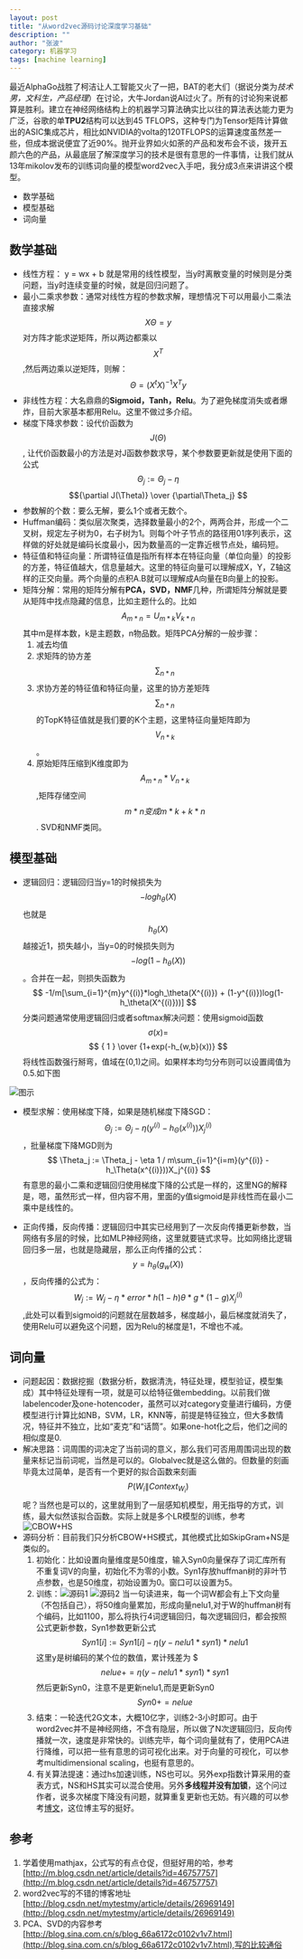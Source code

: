 ```yaml
---
layout: post
title: "从word2vec源码讨论深度学习基础"
description: ""
author: "张波"
category: 机器学习
tags: [machine learning]
---
```



最近AlphaGo战胜了柯洁让人工智能又火了一把，BAT的老大们（据说分类为*技术男，文科生，产品经理*）在讨论，大牛Jordan说AI过火了。所有的讨论狗来说都算是胜利。建立在神经网络结构上的机器学习算法确实比以往的算法表达能力更为广泛，谷歌的单**TPU2**结构可以达到45 TFLOPS，这种专门为Tensor矩阵计算做出的ASIC集成芯片，相比如NVIDIA的volta的120TFLOPS的运算速度虽然差一些，但成本据说便宜了近90%。抛开业界如火如荼的产品和发布会不谈，拨开五颜六色的产品，从最底层了解深度学习的技术是很有意思的一件事情，让我们就从13年mikolov发布的训练词向量的模型word2vec入手吧，我分成3点来讲讲这个模型。

* 数学基础
* 模型基础
* 词向量

## 数学基础
* 线性方程： y = wx + b 就是常用的线性模型，当y时离散变量的时候则是分类问题，当y时连续变量的时候，就是回归问题了。
* 最小二乘求参数：通常对线性方程的参数求解，理想情况下可以用最小二乘法直接求解 $$ X\Theta = y $$ 对方阵才能求逆矩阵，所以两边都乘以 $$ X^T $$,然后两边乘以逆矩阵，则解： $$ \Theta = (X^tX)^{-1}X^Ty $$
* 非线性方程：大名鼎鼎的**Sigmoid，Tanh，Relu**。为了避免梯度消失或者爆炸，目前大家基本都用Relu。这里不做过多介绍。
* 梯度下降求参数：设代价函数为$$ J(\Theta) $$, 让代价函数最小的方法是对J函数参数求导，某个参数要更新就是使用下面的公式 $$ \Theta_j := \Theta_j - \eta $$$${\partial J(\Theta)} \over {\partial\Theta_j} $$
* 参数解的个数：要么无解，要么1个或者无数个。
* Huffman编码：类似层次聚类，选择数量最小的2个，两两合并，形成一个二叉树，规定左子树为0，右子树为1。则每个叶子节点的路径用01序列表示，这样做的好处就是编码长度最小，因为数量高的一定靠近根节点处，编码短。
* 特征值和特征向量：所谓特征值是指所有样本在特征向量（单位向量）的投影的方差，特征值越大，信息量越大。这里的特征向量可以理解成X，Y，Z轴这样的正交向量。两个向量的点积A.B就可以理解成A向量在B向量上的投影。
* 矩阵分解：常用的矩阵分解有**PCA，SVD，NMF**几种，所谓矩阵分解就是要从矩阵中找点隐藏的信息，比如主题什么的。比如$$ A_{m*n} = U_{m*k}V_{k*n}$$ 其中m是样本数，k是主题数，n物品数。矩阵PCA分解的一般步骤：
	1.	减去均值 
	2. 求矩阵的协方差$$\sum_{n*n}$$ 
	3. 求协方差的特征值和特征向量，这里的协方差矩阵$$\sum_{n*n}$$的TopK特征值就是我们要的K个主题，这里特征向量矩阵即为$$V_{n*k}$$。
	4. 原始矩阵压缩到K维度即为$$ A_{m*n}* V_{n*k} $$,矩阵存储空间$$m*n 变成m*k+ k*n$$. SVD和NMF类同。

## 模型基础
* 逻辑回归：逻辑回归当y=1的时候损失为$$-logh_\theta(X)$$ 也就是$$h_\theta(X)$$越接近1，损失越小，当y=0的时候损失则为$$-log(1-h_\theta(X))$$。合并在一起，则损失函数为 $$ -1/m[\sum_{i=1}^{m}y^{(i)}*logh_\theta(X^{(i)}) + (1-y^{(i)})log(1-h_\theta(X^{(i)}))] $$ 分类问题通常使用逻辑回归或者softmax解决问题：使用sigmoid函数 $$\sigma(x)=$$ $$ { 1 } \over {1+exp(-h_{w,b}(x))} $$ 将线性函数强行掰弯，值域在(0,1)之间。如果样本均匀分布则可以设置阈值为0.5.如下图

![图示](http://p.blog.csdn.net/images/p_blog_csdn_net/chl033/612813/o_SigmoidFunction_701_2.gif)

* 模型求解：使用梯度下降，如果是随机梯度下降SGD：$$ \Theta_j := \Theta_j - \eta(y^{(i)} - h_\Theta(x^{(i)}))X_j^{(i)} $$ ，批量梯度下降MGD则为 $$ \Theta_j := \Theta_j - \eta 1 / m\sum_{i=1}^{i=m}(y^{(i)} - h_\Theta(x^{(i)}))X_j^{(i)} $$  有意思的最小二乘和逻辑回归使用梯度下降的公式是一样的，这里NG的解释是，嗯，虽然形式一样，但内容不用，里面的y值sigmoid是非线性而在最小二乘中是线性的。

* 正向传播，反向传播：逻辑回归中其实已经用到了一次反向传播更新参数，当网络有多层的时候，比如MLP神经网络，这里就要链式求导。比如网络比逻辑回归多一层，也就是隐藏层，那么正向传播的公式：$$ y=h_\theta(g_w(X)) $$ ，反向传播的公式为：$$W_j:=W_j - \eta *error*h(1-h)\theta*g*(1-g)X_j^{(i)}$$,此处可以看到sigmoid的问题就在层数越多，梯度越小，最后梯度就消失了，使用Relu可以避免这个问题，因为Relu的梯度是1，不增也不减。

## 词向量
* 问题起因：数据挖掘（数据分析，数据清洗，特征处理，模型验证，模型集成）其中特征处理有一项，就是可以给特征做embedding。以前我们做labelencoder及one-hotencoder，虽然可以对category变量进行编码，方便模型进行计算比如NB，SVM，LR，KNN等，前提是特征独立，但大多数情况，特征并不独立，比如“麦克”和“话筒”。如果one-hot化之后，他们之间的相似度是0.
* 解决思路：词周围的词决定了当前词的意义，那么我们可否用周围词出现的数量来标记当前词呢，当然是可以的。Globalvec就是这么做的。但数量的刻画毕竟太过简单，是否有一个更好的拟合函数来刻画$$ P(W_i \|Context_{W_i}) $$呢？当然也是可以的，这里就用到了一层感知机模型，用无指导的方式，训练，最大似然该拟合函数。实际上就是多个LR模型的训练，参考 ![CBOW+HS](http://img.blog.csdn.net/20140525173342578)
* 源码分析：目前我们只分析CBOW+HS模式，其他模式比如SkipGram+NS是类似的。
	1. 初始化：比如设置向量维度是50维度，输入Syn0向量保存了词汇库所有不重复词V的向量，初始化不为零的小数。Syn1存放huffman树的非叶节点参数，也是50维度，初始设置为0。窗口可以设置为5。
	2. 训练：![源码1](http://img.blog.csdn.net/20140525182637750) ![源码2](http://img.blog.csdn.net/20140525182645906) 当一句读进来，每一个词W都会有上下文向量（不包括自己），将50维向量累加，形成向量nelu1,对于W的huffman树有个编码，比如1100，那么将执行4词逻辑回归，每次逻辑回归，都会按照公式更新参数，Syn1参数更新公式$$ Syn1[i]:=Syn1[i] - \eta(y - nelu1*syn1)*nelu1 $$ 这里y是树编码的某个位的数值，累计残差为 $$$nelue += \eta(y - nelu1*syn1)* syn1$$ 然后更新Syn0，注意不是更新nelu1,而是更新Syn0 $$ Syn0 += nelue $$
	3. 结束：一轮迭代2G文本，大概10亿字，训练2-3小时即可。由于word2vec并不是神经网络，不含有隐层，所以做了N次逻辑回归，反向传播就一次，速度是非常快的。训练完毕，每个词向量就有了，使用PCA进行降维，可以把一些有意思的词可视化出来。对于向量的可视化，可以参考multidimensional scaling，也挺有意思的。
   4. 有关算法提速：通过hs加速训练，NS也可以。另外exp指数计算采用的查表方式，NS和HS其实可以混合使用。另外**多线程并没有加锁**，这个问过作者，说多次梯度下降没有问题，就算重复更新也无妨。有兴趣的可以参考[博文](http://blog.csdn.net/mytestmy/article/details/26961315)，这位博主写的挺好。

## 参考
1.	学着使用mathjax，公式写的有点仓促，但挺好用的哈，参考[http://m.blog.csdn.net/article/details?id=46757757](http://m.blog.csdn.net/article/details?id=46757757)
2. word2vec写的不错的博客地址[http://blog.csdn.net/mytestmy/article/details/26969149](http://blog.csdn.net/mytestmy/article/details/26969149)
3. PCA、SVD的内容参考[http://blog.sina.com.cn/s/blog_66a6172c0102v1v7.html](http://blog.sina.com.cn/s/blog_66a6172c0102v1v7.html),写的比较通俗
